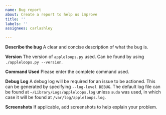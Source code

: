 ```yaml
---
name: Bug report
about: Create a report to help us improve
title: ''
labels: ''
assignees: carlashley

---
```


**Describe the bug**
A clear and concise description of what the bug is.

**Version**
The version of `appleloops.py` used. Can be found by using `./appleloops.py --version`.

**Command Used**
Please enter the complete command used.

**Debug Log**
A debug log will be required for an issue to be actioned. This can be generated by specifying `--log-level DEBUG`. The default log file can be found at `~/Library/Logs/appleloops.log` unless `sudo` was used, in which case it will be found at `/var/log/appleloops.log`.

**Screenshots**
If applicable, add screenshots to help explain your problem.
